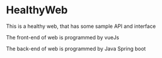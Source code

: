 # HealthyWeb
This is a healthy web, that has some sample API and interface

The front-end of web is programmed by vueJs

The back-end of web is programmed by Java Spring boot
